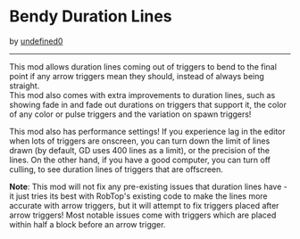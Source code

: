# Bendy Duration Lines
by [undefined0](user:13351341)

---

This mod allows duration lines coming out of triggers to bend to the final point if any arrow triggers mean they should, instead of always being straight. \
This mod also comes with extra improvements to duration lines, such as showing fade in and fade out durations on triggers that support it, the color of any color or pulse triggers and the variation on spawn triggers!

This mod also has performance settings! If you experience lag in the editor when lots of triggers are onscreen, you can turn down the limit of lines drawn (by default, GD uses 400 lines as a limit), or the precision of the lines. On the other hand, if you have a good computer, you can turn off culling, to see duration lines of triggers that are offscreen.

**Note**: This mod will <cr>not</c> fix any pre-existing issues that duration lines have - it just tries its best with RobTop's existing code to make the lines more accurate with arrow triggers, but it will attempt to fix triggers placed after arrow triggers! Most notable issues come with triggers which are placed within half a block before an arrow trigger.
